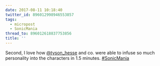 ```yaml
---
date: 2017-08-11 10:18:40
twitter_id: 896012998946553857
tags:
  - micropost
  - SonicMania
thread_to: 896012618837753856
title: ''
---
```


Second, I love how [@tyson_hesse](https://twitter.com/tyson_hesse) and co. were able to infuse so much personality into the characters in 1.5 minutes. [#SonicMania](https://twitter.com/hashtag/SonicMania)

